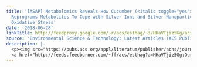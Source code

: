 ```yaml
---
title: '[ASAP] Metabolomics Reveals How Cucumber (<italic toggle="yes">Cucumis sativus</italic>)
  Reprograms Metabolites To Cope with Silver Ions and Silver Nanoparticle-Induced
  Oxidative Stress'
date: '2018-06-28'
linkTitle: http://feedproxy.google.com/~r/acs/esthag/~3/HHaVTjiz5Gg/acs.est.8b02440
source: 'Environmental Science & Technology: Latest Articles (ACS Publications)'
description: |-
  <p><img src="https://pubs.acs.org/appl/literatum/publisher/achs/journals/content/esthag/0/esthag.ahead-of-print/acs.est.8b02440/20180628/images/medium/es-2018-02440w_0008.gif" alt="TOC Graphic"/></p><div><cite>Environmental Science & Technology</cite></div><div>DOI: 10.1021/acs.est.8b02440</div><div class="feedflare">
  <a href="http://feeds.feedburner.com/~ff/acs/esthag?a=HHaVTjiz5Gg:OurbhD3i08k:yIl2AUoC8zA"><img src="http://feeds.feedburner.com/~ff/acs/esthag?d=yIl2AUoC8zA" border="0"></img></a>
---
```

